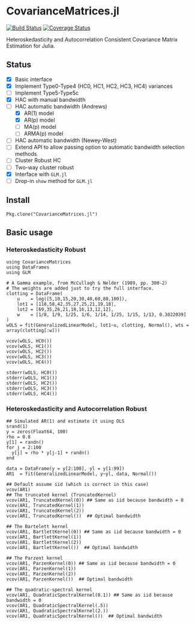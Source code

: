 # CovarianceMatrices.jl

[![Build Status](https://travis-ci.org/gragusa/CovarianceMatrics.jl.svg?branch=master)](https://travis-ci.org/gragusa/CovarianceMatrics.jl)
[![Coverage Status](https://coveralls.io/repos/gragusa/CovarianceMatrics.jl/badge.png?branch=master)](https://coveralls.io/r/gragusa/CovarianceMatrics.jl?branch=master)

Heteroskedasticity and Autocorrelation Consistent Covariance Matrix Estimation for Julia.

## Status

- [x] Basic interface
- [x] Implement Type0-Type4 (HC0, HC1, HC2, HC3, HC4) variances
- [ ] Implement Type5-Type5c
- [x] HAC with manual bandwidth
- [ ] HAC automatic bandwidth (Andrews)
  - [x] AR(1) model
  - [x] AR(p) model
  - [ ] MA(p) model
  - [ ] ARMA(p) model
- [ ] HAC automatic bandwidth (Newey-West)
- [ ] Extend API to allow passing option to automatic bandwidth selection methods
- [ ] Cluster Robust HC
- [ ] Two-way cluster robust
- [x] Interface with `GLM.jl`
- [ ] Drop-in `show` method for `GLM.jl`

## Install

```
Pkg.clone("CovarianceMatrices.jl")
```

## Basic usage

### Heteroskedasticity Robust

```
using CovarianceMatrices
using DataFrames
using GLM

# A Gamma example, from McCullagh & Nelder (1989, pp. 300-2)
# The weights are added just to try the full interface.
clotting = DataFrame(
    u    = log([5,10,15,20,30,40,60,80,100]),
    lot1 = [118,58,42,35,27,25,21,19,18],
    lot2 = [69,35,26,21,18,16,13,12,12],
    w    = [1/8, 1/9, 1/25, 1/6, 1/14, 1/25, 1/15, 1/13, 0.3022039]
)
wOLS = fit(GeneralizedLinearModel, lot1~u, clotting, Normal(), wts = array(clotting[:w]))

vcov(wOLS, HC0())
vcov(wOLS, HC1())
vcov(wOLS, HC2())
vcov(wOLS, HC3())
vcov(wOLS, HC4())

stderr(wOLS, HC0())
stderr(wOLS, HC1())
stderr(wOLS, HC2())
stderr(wOLS, HC3())
stderr(wOLS, HC4())

```

### Heteroskedasticity and Autocorrelation Robust

```
## Simulated AR(1) and estimate it using OLS
srand(1)
y = zeros(Float64, 100)
rho = 0.8
y[1] = randn()
for j = 2:100
  y[j] = rho * y[j-1] + randn()
end

data = DataFrame(y = y[2:100], yl = y[1:99])
AR1  = fit(GeneralizedLinearModel, y~yl, data, Normal())

## Default assume iid (which is correct in this case)
vcov(AR1)
## The truncated kernel (TruncatedKernel)
vcov(AR1, TruncatedKernel(0)) ## Same as iid because bandwidth = 0
vcov(AR1, TruncatedKernel(1))
vcov(AR1, TruncatedKernel(2))
vcov(AR1, TruncatedKernel())  ## Optimal bandwidth

## The Bartelett kernel
vcov(AR1, BartlettKernel(0)) ## Same as iid because bandwidth = 0
vcov(AR1, BartlettKernel(1))
vcov(AR1, BartlettKernel(2))
vcov(AR1, BartlettKernel())  ## Optimal bandwidth

## The Parzent kernel
vcov(AR1, ParzenKernel(0)) ## Same as iid because bandwidth = 0
vcov(AR1, ParzenKernel(1))
vcov(AR1, ParzenKernel(2))
vcov(AR1, ParzenKernel())  ## Optimal bandwidth

## The quadratic-spectral kernel
vcov(AR1, QuadraticSpectralKernel(0.1)) ## Same as iid because bandwidth = 0
vcov(AR1, QuadraticSpectralKernel(.5))
vcov(AR1, QuadraticSpectralKernel(2.))
vcov(AR1, QuadraticSpectralKernel())  ## Optimal bandwidth

```
